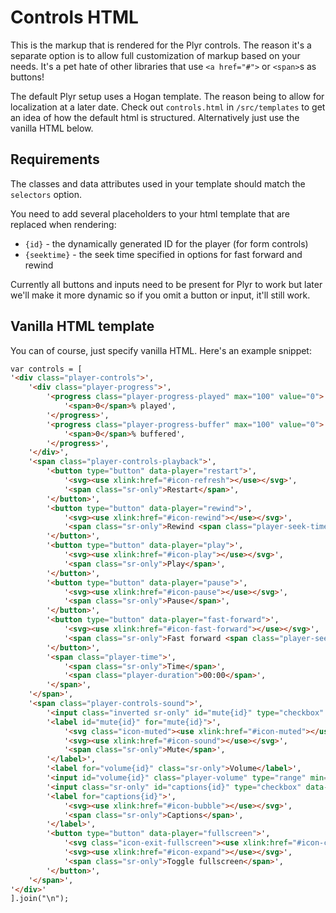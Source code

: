 # Controls HTML

This is the markup that is rendered for the Plyr controls. The reason it's a separate option is to allow full customization of markup based on your needs. It's a pet hate of other libraries that use `<a href="#">` or `<span>`s as buttons!

The default Plyr setup uses a Hogan template. The reason being to allow for localization at a later date. Check out `controls.html` in `/src/templates` to get an idea of how the default html is structured. Alternatively just use the vanilla HTML below.

## Requirements

The classes and data attributes used in your template should match the `selectors` option. 

You need to add several placeholders to your html template that are replaced when rendering:

- `{id}` - the dynamically generated ID for the player (for form controls)
- `{seektime}` - the seek time specified in options for fast forward and rewind

Currently all buttons and inputs need to be present for Plyr to work but later we'll make it more dynamic so if you omit a button or input, it'll still work. 

## Vanilla HTML template

You can of course, just specify vanilla HTML. Here's an example snippet:

```html
var controls = [
'<div class="player-controls">',
	'<div class="player-progress">',
		'<progress class="player-progress-played" max="100" value="0">',
			'<span>0</span>% played',
		'</progress>',
		'<progress class="player-progress-buffer" max="100" value="0">',
			'<span>0</span>% buffered',
		'</progress>',
	'</div>',
	'<span class="player-controls-playback">',
		'<button type="button" data-player="restart">',
			'<svg><use xlink:href="#icon-refresh"></use></svg>',
			'<span class="sr-only">Restart</span>',
		'</button>',
		'<button type="button" data-player="rewind">',
			'<svg><use xlink:href="#icon-rewind"></use></svg>',
			'<span class="sr-only">Rewind <span class="player-seek-time">{seektime}</span> seconds</span>',
		'</button>',
		'<button type="button" data-player="play">',
			'<svg><use xlink:href="#icon-play"></use></svg>',
			'<span class="sr-only">Play</span>',
		'</button>',
		'<button type="button" data-player="pause">',
			'<svg><use xlink:href="#icon-pause"></use></svg>',
			'<span class="sr-only">Pause</span>',
		'</button>',
		'<button type="button" data-player="fast-forward">',
			'<svg><use xlink:href="#icon-fast-forward"></use></svg>',
			'<span class="sr-only">Fast forward <span class="player-seek-time">{seektime}</span> seconds</span>',
		'</button>',
		'<span class="player-time">',
			'<span class="sr-only">Time</span>',
			'<span class="player-duration">00:00</span>',
		'</span>',
	'</span>',
	'<span class="player-controls-sound">',
		'<input class="inverted sr-only" id="mute{id}" type="checkbox" data-player="mute">',
		'<label id="mute{id}" for="mute{id}">',
			'<svg class="icon-muted"><use xlink:href="#icon-muted"></use></svg>',
			'<svg><use xlink:href="#icon-sound"></use></svg>',
			'<span class="sr-only">Mute</span>',
		'</label>',
		'<label for="volume{id}" class="sr-only">Volume</label>',
		'<input id="volume{id}" class="player-volume" type="range" min="0" max="10" value="5" data-player="volume">',
		'<input class="sr-only" id="captions{id}" type="checkbox" data-player="captions">',
		'<label for="captions{id}">',
			'<svg><use xlink:href="#icon-bubble"></use></svg>',
			'<span class="sr-only">Captions</span>',
		'</label>',
		'<button type="button" data-player="fullscreen">',
			'<svg class="icon-exit-fullscreen"><use xlink:href="#icon-collapse"></use></svg>',
			'<svg><use xlink:href="#icon-expand"></use></svg>',
			'<span class="sr-only">Toggle fullscreen</span>',
		'</button>',
	'</span>',
'</div>'
].join("\n");
```